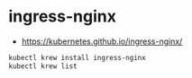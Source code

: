 # ingress-nginx

* <https://kubernetes.github.io/ingress-nginx/>

```bash
kubectl krew install ingress-nginx
kubectl krew list
```
